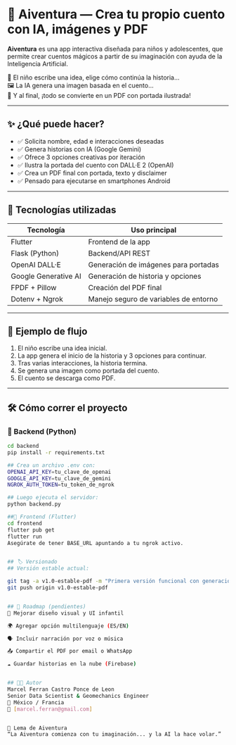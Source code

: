 # 🌈 Aiventura — Crea tu propio cuento con IA, imágenes y PDF

**Aiventura** es una app interactiva diseñada para niños y adolescentes, que permite crear cuentos mágicos a partir de su imaginación con ayuda de la Inteligencia Artificial.

🧠 El niño escribe una idea, elige cómo continúa la historia...  
🖼️ La IA genera una imagen basada en el cuento...  
📄 Y al final, ¡todo se convierte en un PDF con portada ilustrada!

---

## ✨ ¿Qué puede hacer?

- ✅ Solicita nombre, edad e interacciones deseadas
- ✅ Genera historias con IA (Google Gemini)
- ✅ Ofrece 3 opciones creativas por iteración
- ✅ Ilustra la portada del cuento con DALL·E 2 (OpenAI)
- ✅ Crea un PDF final con portada, texto y disclaimer
- ✅ Pensado para ejecutarse en smartphones Android

---

## 🚀 Tecnologías utilizadas

| Tecnología            | Uso principal                              |
|-----------------------|---------------------------------------------|
| Flutter               | Frontend de la app                         |
| Flask (Python)        | Backend/API REST                           |
| OpenAI DALL·E         | Generación de imágenes para portadas       |
| Google Generative AI  | Generación de historia y opciones          |
| FPDF + Pillow         | Creación del PDF final                     |
| Dotenv + Ngrok        | Manejo seguro de variables de entorno      |

---

## 📸 Ejemplo de flujo

1. El niño escribe una idea inicial.
2. La app genera el inicio de la historia y 3 opciones para continuar.
3. Tras varias interacciones, la historia termina.
4. Se genera una imagen como portada del cuento.
5. El cuento se descarga como PDF.

---

## 🛠️ Cómo correr el proyecto

### 🔹 Backend (Python)

```bash
cd backend
pip install -r requirements.txt

## Crea un archivo .env con:
OPENAI_API_KEY=tu_clave_de_openai
GOOGLE_API_KEY=tu_clave_de_gemini
NGROK_AUTH_TOKEN=tu_token_de_ngrok

## Luego ejecuta el servidor:
python backend.py

##🔹 Frontend (Flutter)
cd frontend
flutter pub get
flutter run
Asegúrate de tener BASE_URL apuntando a tu ngrok activo.


## 🏷️ Versionado
## Versión estable actual:

git tag -a v1.0-estable-pdf -m "Primera versión funcional con generación de cuento, imagen ilustrada y PDF"
git push origin v1.0-estable-pdf


## 📌 Roadmap (pendientes)
🎨 Mejorar diseño visual y UI infantil

🌍 Agregar opción multilenguaje (ES/EN)

🗣️ Incluir narración por voz o música

📤 Compartir el PDF por email o WhatsApp

☁️ Guardar historias en la nube (Firebase)


## 👨‍💻 Autor
Marcel Ferran Castro Ponce de Leon
Senior Data Scientist & Geomechanics Engineer
📍 México / Francia
📧 [marcel.ferran@gmail.com]


🧠 Lema de Aiventura
“La Aiventura comienza con tu imaginación... y la AI la hace volar.”